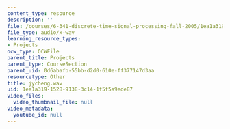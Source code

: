 ```yaml
---
content_type: resource
description: ''
file: /courses/6-341-discrete-time-signal-processing-fall-2005/1ea1a319152891383c141f5f5a9ede87_jycheng.wav
file_type: audio/x-wav
learning_resource_types:
- Projects
ocw_type: OCWFile
parent_title: Projects
parent_type: CourseSection
parent_uid: 0d6abafb-55bb-d2d0-610e-ff377147d3aa
resourcetype: Other
title: jycheng.wav
uid: 1ea1a319-1528-9138-3c14-1f5f5a9ede87
video_files:
  video_thumbnail_file: null
video_metadata:
  youtube_id: null
---
```

